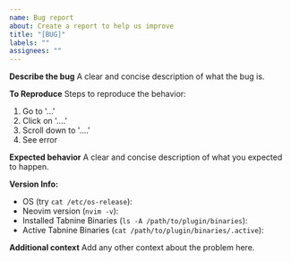 ```yaml
---
name: Bug report
about: Create a report to help us improve
title: "[BUG]"
labels: ""
assignees: ""
---
```


**Describe the bug**
A clear and concise description of what the bug is.

**To Reproduce**
Steps to reproduce the behavior:

1. Go to '...'
2. Click on '....'
3. Scroll down to '....'
4. See error

**Expected behavior**
A clear and concise description of what you expected to happen.

**Version Info:**

- OS (try `cat /etc/os-release`):
- Neovim version (`nvim -v`):
- Installed Tabnine Binaries (`ls -A /path/to/plugin/binaries`):
- Active Tabnine Binaries (`cat /path/to/plugin/binaries/.active`):

<!--
This command will usually list all the Tabnine versions, as well as the active one:
```shell
> ls -A -- "$(nvim --headless -c 'lua io.stdout:write(vim.fn.stdpath("data"))' -c qa)"/*/tabnine-nvim/binaries/
> cat -- "$(nvim --headless -c 'lua io.stdout:write(vim.fn.stdpath("data"))' -c qa)"/*/tabnine-nvim/binaries/.active
```
-->

**Additional context**
Add any other context about the problem here.
